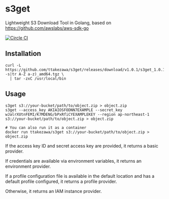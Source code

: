 # s3get

Lightweight S3 Download Tool in Golang, based on https://github.com/awslabs/aws-sdk-go

[![Circle CI](https://circleci.com/gh/ttakezawa/s3get.png?style=shield)](https://circleci.com/gh/ttakezawa/s3get)

## Installation

    curl -L https://github.com/ttakezawa/s3get/releases/download/v1.0.1/s3get_1.0.1_$(uname -s|tr A-Z a-z)_amd64.tgz \
      | tar -zxC /usr/local/bin

## Usage

    s3get s3://your-bucket/path/to/object.zip > object.zip
    s3get --access_key AKIAIOSFODNN7EXAMPLE --secret_key wJalrXUtnFEMI/K7MDENG/bPxRfiCYEXAMPLEKEY --region ap-northeast-1 s3://your-bucket/path/to/object.zip > object.zip

    # You can also run it as a container
    docker run ttakezawa/s3get s3://your-bucket/path/to/object.zip > object.zip

If the access key ID and secret access key are provided, it returns a basic
provider.

If credentials are available via environment variables, it returns an
environment provider.

If a profile configuration file is available in the default location and has
a default profile configured, it returns a profile provider.

Otherwise, it returns an IAM instance provider.
